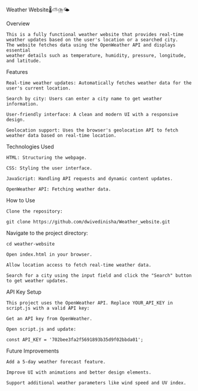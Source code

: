 Weather Website🌡️⛅⛈️🌤️

Overview

	This is a fully functional weather website that provides real-time weather updates based on the user's location or a searched city. 
 	The website fetches data using the OpenWeather API and displays essential 		
  	weather details such as temperature, humidity, pressure, longitude, and latitude.

Features

	Real-time weather updates: Automatically fetches weather data for the user's current location.

	Search by city: Users can enter a city name to get weather information.

	User-friendly interface: A clean and modern UI with a responsive design.

	Geolocation support: Uses the browser's geolocation API to fetch weather data based on real-time location.

Technologies Used

	HTML: Structuring the webpage.

	CSS: Styling the user interface.

	JavaScript: Handling API requests and dynamic content updates.

	OpenWeather API: Fetching weather data.

How to Use

	Clone the repository:

	git clone https://github.com/dwivedinisha/Weather_website.git

Navigate to the project directory:

	cd weather-website

	Open index.html in your browser.

	Allow location access to fetch real-time weather data.

	Search for a city using the input field and click the "Search" button to get weather updates.

API Key Setup

	This project uses the OpenWeather API. Replace YOUR_API_KEY in script.js with a valid API key:

	Get an API key from OpenWeather.

	Open script.js and update:

	const API_KEY = '702bee3fa2f5691893b35d9f02bbda01';

Future Improvements

	Add a 5-day weather forecast feature.

	Improve UI with animations and better design elements.

	Support additional weather parameters like wind speed and UV index.
